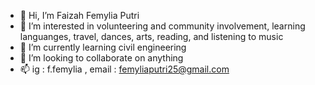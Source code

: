 - 👋 Hi, I’m Faizah Femylia Putri
- 👀 I’m interested in volunteering and community involvement, learning languanges, travel, dances, arts, reading, and listening to music
- 🌱 I’m currently learning civil engineering 
- 💞️ I’m looking to collaborate on anything
- 📫 ig : f.femylia , email : femyliaputri25@gmail.com

<!---
Faizahfemylia/Faizahfemylia is a ✨ special ✨ repository because its `README.md` (this file) appears on your GitHub profile.
You can click the Preview link to take a look at your changes.
--->
